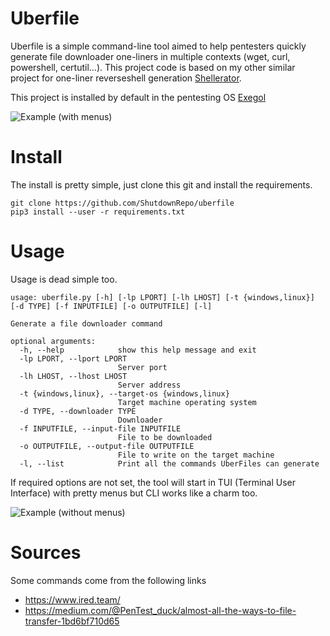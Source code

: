 # Uberfile
  Uberfile is a simple command-line tool aimed to help pentesters quickly generate file downloader one-liners in multiple contexts (wget, curl, powershell, certutil...).
  This project code is based on my other similar project for one-liner reverseshell generation [Shellerator](https://github.com/ShutdownRepo/shellerator).

  This project is installed by default in the pentesting OS [Exegol](https://github.com/ShutdownRepo/Exegol)

  ![Example (with menus)](https://raw.githubusercontent.com/ShutdownRepo/uberfile/main/assets/example-menus.gif)

# Install
  The install is pretty simple, just clone this git and install the requirements.
  ```
  git clone https://github.com/ShutdownRepo/uberfile
  pip3 install --user -r requirements.txt
  ```

# Usage
  Usage is dead simple too.
  ```
  usage: uberfile.py [-h] [-lp LPORT] [-lh LHOST] [-t {windows,linux}] [-d TYPE] [-f INPUTFILE] [-o OUTPUTFILE] [-l]

  Generate a file downloader command

  optional arguments:
    -h, --help            show this help message and exit
    -lp LPORT, --lport LPORT
                          Server port
    -lh LHOST, --lhost LHOST
                          Server address
    -t {windows,linux}, --target-os {windows,linux}
                          Target machine operating system
    -d TYPE, --downloader TYPE
                          Downloader
    -f INPUTFILE, --input-file INPUTFILE
                          File to be downloaded
    -o OUTPUTFILE, --output-file OUTPUTFILE
                          File to write on the target machine
    -l, --list            Print all the commands UberFiles can generate
  ```
  If required options are not set, the tool will start in TUI (Terminal User Interface) with pretty menus but CLI works like a charm too.

  ![Example (without menus)](https://raw.githubusercontent.com/ShutdownRepo/uberfile/main/assets/example-no-menus.gif)

# Sources
  Some commands come from the following links
  - https://www.ired.team/
  - https://medium.com/@PenTest_duck/almost-all-the-ways-to-file-transfer-1bd6bf710d65
